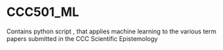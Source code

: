 # CCC501_ML
Contains python script , that applies machine learning  to the various term papers submitted in the CCC Scientific Epistemology
